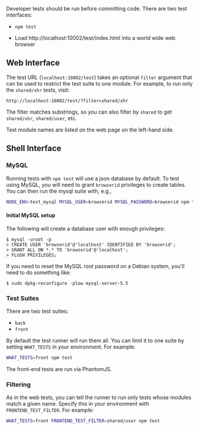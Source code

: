 <!-- This Source Code Form is subject to the terms of the Mozilla Public
   - License, v. 2.0. If a copy of the MPL was not distributed with this
   - file, You can obtain one at http://mozilla.org/MPL/2.0/. -->

Developer tests should be run before committing code. There are two test interfaces:

  - `npm test`

  - Load http://localhost:10002/test/index.html into a world wide web browser

## Web Interface

The test URL (`localhost:10002/test`) takes an optional `filter`
argument that can be used to restrict the test suite to one module.
For example, to run only the `shared/xhr` tests, visit:

```
http://localhost:10002/test/?filter=shared/xhr
```

The filter matches substrings, so you can also filter by `shared` to
get `shared/xhr`, `shared/user`, etc.

Test module names are listed on the web page on the left-hand side.

## Shell Interface

### MySQL

Running tests with `npm test` will use a json database by default.  To
test using MySQL, you will need to grant `browserid` privileges to
create tables.  You can then run the mysql suite with, e.g.,

```bash
NODE_ENV=test_mysql MYSQL_USER=browserid MYSQL_PASSWORD=browserid npm test
```

#### Initial MySQL setup

The following will create a database user with enough privileges:

    $ mysql -uroot -p
    > CREATE USER 'browserid'@'localhost' IDENTIFIED BY 'browserid';
    > GRANT ALL ON *.* TO 'browserid'@'localhost';
    > FLUSH PRIVILEGES;

If you need to reset the MySQL root password on a Debian system, you'll need to do something like:

    $ sudo dpkg-reconfigure -plow mysql-server-5.5

### Test Suites

There are two test suites:

- `back`
- `front`

By default the test runner will run them all. You can limit it to one
suite by setting `WHAT_TESTS` in your environment.  For example:

```bash
WHAT_TESTS=front npm test
```

The front-end tests are run via PhantomJS.

### Filtering

As in the web tests, you can tell the runner to run only tests whose
modules match a given name.  Specify this in your environment with
`FRONTEND_TEST_FILTER`.  For example:

```bash
WHAT_TESTS=front FRONTEND_TEST_FILTER=shared/user npm test
```
